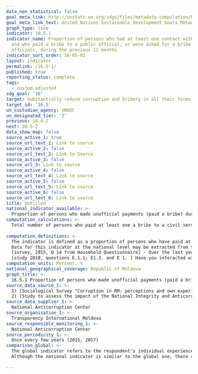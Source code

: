 ```yaml
---
data_non_statistical: false
goal_meta_link: http://unstats.un.org/sdgs/files/metadata-compilation/Metadata-Goal-16.pdf
goal_meta_link_text: United Nations Sustainable Development Goals Metadata (pdf 1361kB)
graph_type: line
indicator: 16.5.1
indicator_name: Proportion of persons who had at least one contact with a public official
  and who paid a bribe to a public official, or were asked for a bribe by those public
  officials, during the previous 12 months
indicator_sort_order: 16-05-01
layout: indicator
permalink: /16-5-1/
published: true
reporting_status: complete
tags:
  - custom.adjusted
sdg_goal: '16'
target: Substantially reduce corruption and bribery in all their forms
target_id: '16.5'
un_custodian_agency: UNODC
un_designated_tier: '2'
previous: 16-4-2
next: 16-5-2
data_show_map: false
source_active_1: true
source_url_text_1: Link to source
source_active_2: false
source_url_text_2: Link to Source
source_active_3: false
source_url_3: Link to source
source_active_4: false
source_url_text_4: Link to source
source_active_5: false
source_url_text_5: Link to source
source_active_6: false
source_url_text_6: Link to source
title: Untitled
national_indicator_available: >-
  Proportion of persons who made unofficial payments (paid a bribe) during the previous 12 months
computation_calculations: >-
  Total number of persons who paid at least one a bribe to a civil servant over the last 12 months or from whom a bribe was requested during the period of reference, out of the total number of persons who had at least one contact with one civil servant during the respective period of time * 100<br> 
  
computation_definitions: >-
  The indicator is defined as a proportion of persons who have paid at least once a bribe (have given official public money, presents or counter-favours) to a civil servant or from whom a bribe was requested by the same civil servant, over the last 12 months, as a percentage of persons who have had at least one contact with one civil servant during the same period.<br> 
  Data for this indicator at the national level may be extracted from two sources: <br> 
  [survey, 2015, Q 14 from Household Questionnaire] - Over the last year, have you (or anyone from your family) paid unofficially or offered a presents to employees from the following institutions / services/ areas? <br> 
  [study 2018, questions E.1.1; E1.3. and E 1. ] Have you interacted with the following institutions over the last 12 months? Have you paid unofficially over the last 12 months? Have you offered presents over the last 12 months? 
computation_units: Percent, %
national_geographical_coverage: Republic of Moldova
graph_title: >-
  16.5.1 Proportion of persons who made unofficial payments (paid a bribe) during the previous 12 months 
source_data_source_1: >-
  1) [Sociological Survey "Corruption in RM: perceptions and own experiences of business people and households, 2015](http://www.transparency.md/wp-content/uploads/2017/06/TI_Moldova_Cercetare_Sociologica_2015.pdf)<br> 
  2) [Study to assess the impact of the National Integrity and Anticorruption Strategy – Moldova 2017](http://www.md.undp.org/content/moldova/ro/home/library/effective_governance/studiu-de-evaluare-a-impactului-strategiei-naionale-de-integrita.html)
source_data_supplier_1: >-
  National Anticorruption Center
source_organisation_1: >-
  Transparency International Moldova
source_responsible_monitoring_1: >-
  National Anticorruption Center
source_periodicity_1: >-
  Once every few years (2015, 2017)
comparison_global: >-
  The global indicator refers to the respondent's individual experience, who is selected randomly from the household members, while the experience of other members in relation to offering bribe is not included. <br> 
  Although the national indicator is similar to the global one, there are some differences: 1) the data of the study from 2015 take into consideration the individual experience of bribe giving of the respondent and of the household members that he/she is a part of; 2) the data of the study from 2018 take into consideration the individual experience of bribe-giving of the respondents selected randomly, active economic agents and public agents from public administration of Chisinau municipality.<br> 
  
---
```

